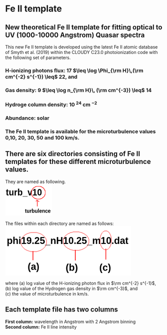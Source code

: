 # Fe II template
## New theoretical Fe II template for fitting optical to UV (1000-10000 Angstrom) Quasar spectra

This new Fe II template is developed using the latest Fe II atomic database of Smyth et al. (2019) within the CLOUDY C23.0 photoionization code with the following set of parameters.

### H-ionizing photons flux: 17 $\leq \log \Phi_{\rm H}\,(\rm cm^{-2} s^{-1}) \leq$ 22, and <br>
### Gas density: 9 $\leq \log n_{\rm H}\, (\rm cm^{-3}) \leq$ 14

### Hydroge column density: 10 $^{24}$ cm $^{-2}$ <br>
### Abundance: solar

### The Fe II template is available for the microturbulence values 0,10, 20, 30, 50 and 100 km/s.

## There are six directories consisting of Fe II templates for these different microturbulence values. 
They are named as following.<br>
<img src='folder_syntax.png' alt="directory naming" style="height: 100px; width:150px;"/>

The files within each directory are named as follows: <br>
<img src='./file_name.png' alt="template naming">

where (a) log value of the H-ionizing photon flux in $\rm cm^{-2} s^{-1}$, <br>
(b) log value of the Hydrogen gas density in $\rm cm^{-3}$, and <br>
(c) the value of microturbulence in km/s.  

## Each template file has two columns<br>
<b>First column:</b> wavelength in Angstrom with 2 Angstrom binning<br>
<b>Second column:</b> Fe II line intensity

